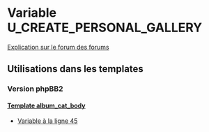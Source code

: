 # Variable U_CREATE_PERSONAL_GALLERY
[Explication sur le forum des forums](http://forum.forumactif.com/t294113-listing-des-variables#U_CREATE_PERSONAL_GALLERY)

## Utilisations dans les templates

### Version phpBB2

#### [Template album_cat_body](subsilver/album_cat_body.md)
* [Variable à la ligne 45](../subsilver/album_cat_body.tpl#L45)